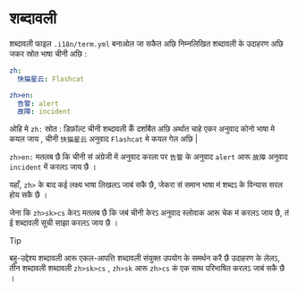 # शब्दावली

शब्दावली फाइल `.i18n/term.yml` बनाओल जा सकैत अछि निम्नलिखित शब्दावली के उदाहरण अछि जकर स्रोत भाषा चीनी अछि :

```yml
zh:
  快猫星云: Flashcat

zh>en:
  告警: alert
  故障: incident
```

ओहि मे `zh:` स्रोत : डिफ़ॉल्ट चीनी शब्दावली केँ दर्शाबैत अछि अर्थात चाहे एकर अनुवाद कोनो भाषा मे कयल जाय , चीनी `快猫星云` अनुवाद `Flashcat` मे कयल गेल अछि |

`zh>en:` मतलब छै कि चीनी स॑ अंग्रेजी में अनुवाद करला पर `告警` के अनुवाद `alert` आरू `故障` अनुवाद `incident` में करलऽ जाय छै ।

यहाँ, `zh>` के बाद कई लक्ष्य भाषा लिखलऽ जाब॑ सकै छै, जेकरा स॑ समान भाषा म॑ शब्दऽ के विन्यास सरल होय सकै छै ।

जेना कि `zh>sk>cs` केरऽ मतलब छै कि जब॑ चीनी केरऽ अनुवाद स्लोवाक आरू चेक म॑ करलऽ जाय छै, त॑ ई शब्दावली सूची साझा करलऽ जाय छै ।

> [!TIP]
> बहु-उद्देश्य शब्दावली आरू एकल-आपत्ति शब्दावली संयुक्त उपयोग के समर्थन करै छै उदाहरण के लेलऽ, तीन शब्दावली शब्दावली `zh>sk>cs` , `zh>sk` आरू `zh>cs` क॑ एक साथ परिभाषित करलऽ जाब॑ सकै छै ।